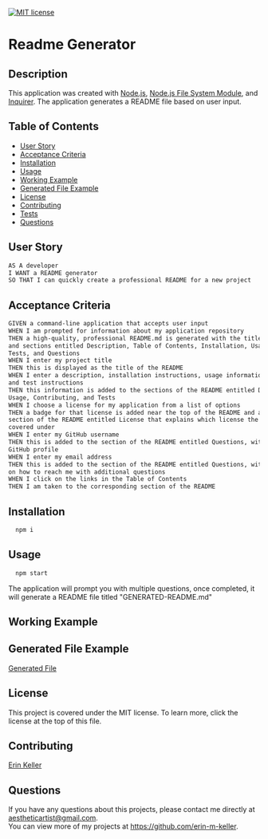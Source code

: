   [![MIT license](https://img.shields.io/badge/License-MIT-purple.svg)](https://lbesson.mit-license.org/)

  # Readme Generator
  
  ## Description 
  This application was created with [Node.js](https://nodejs.org/en), [Node.js File System Module](https://www.w3schools.com/nodejs/nodejs_filesystem.asp), and [Inquirer](https://www.npmjs.com/package/inquirer). The application generates a README file based on user input.
  
  ## Table of Contents
  * [User Story](#user-story)
  * [Acceptance Criteria](#acceptance-criteria)
  * [Installation](#installation)
  * [Usage](#usage)
  * [Working Example](#working-example)
  * [Generated File Example](#generated-file-example)
  * [License](#license)
  * [Contributing](#contributing)
  * [Tests](#tests)
  * [Questions](#questions)

  ## User Story
  ```md
  AS A developer
  I WANT a README generator
  SO THAT I can quickly create a professional README for a new project
  ```

  ## Acceptance Criteria
  ```md
  GIVEN a command-line application that accepts user input
  WHEN I am prompted for information about my application repository
  THEN a high-quality, professional README.md is generated with the title of my project  
  and sections entitled Description, Table of Contents, Installation, Usage, License, Contributing,  
  Tests, and Questions
  WHEN I enter my project title
  THEN this is displayed as the title of the README
  WHEN I enter a description, installation instructions, usage information, contribution guidelines,  
  and test instructions
  THEN this information is added to the sections of the README entitled Description, Installation,  
  Usage, Contributing, and Tests
  WHEN I choose a license for my application from a list of options
  THEN a badge for that license is added near the top of the README and a notice is added to the  
  section of the README entitled License that explains which license the application is  
  covered under
  WHEN I enter my GitHub username
  THEN this is added to the section of the README entitled Questions, with a link to my  
  GitHub profile
  WHEN I enter my email address
  THEN this is added to the section of the README entitled Questions, with instructions  
  on how to reach me with additional questions
  WHEN I click on the links in the Table of Contents
  THEN I am taken to the corresponding section of the README
  ```
  
  ## Installation 
  ``` bash
    npm i
  ```
  
  ## Usage 
  ``` bash
    npm start
  ```

  The application will prompt you with multiple questions, once completed, it will generate a README file titled "GENERATED-README.md"

  ## Working Example

  ## Generated File Example
  [Generated File](https://github.com/erin-m-keller/keller-readme/blob/main/GENERATED-README.md)
  
  ## License 
  This project is covered under the MIT license. To learn more, click the license at the top of this file.
  
  ## Contributing 
  [Erin Keller](https://github.com/erin-m-keller)
  
  ## Questions
  If you have any questions about this projects, please contact me directly at [aestheticartist@gmail.com](aestheticartist@gmail.com).  
  You can view more of my projects at https://github.com/erin-m-keller.
  